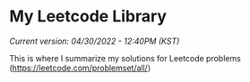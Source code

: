 # My Leetcode Library

*Current version: 04/30/2022 - 12:40PM (KST)*

This is where I summarize my solutions for Leetcode problems (https://leetcode.com/problemset/all/)
